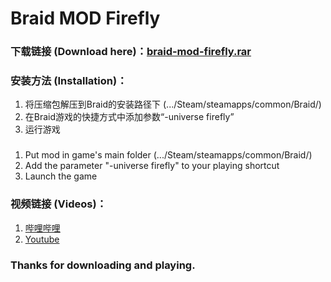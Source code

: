 # Braid MOD Firefly

### 下载链接 (Download here)：[braid-mod-firefly.rar](https://github.com/Benzolamps/braid-mod-firefly-release/blob/master/braid-mod-firefly.rar?raw=true)

### 安装方法 (Installation)：
1. 将压缩包解压到Braid的安装路径下 (.../Steam/steamapps/common/Braid/)
2. 在Braid游戏的快捷方式中添加参数“-universe firefly”
3. 运行游戏
###
1. Put mod in game's main folder (.../Steam/steamapps/common/Braid/)
2. Add the parameter "-universe firefly" to your playing shortcut
3. Launch the game

### 视频链接 (Videos)：
1. [哔哩哔哩](http://www.bilibili.com/video/av6596670/)
2. [Youtube](https://www.youtube.com/playlist?list=PLei_1QuvGErFhpSCTrVkPBJ51jID27lk_)

### Thanks for downloading and playing.
